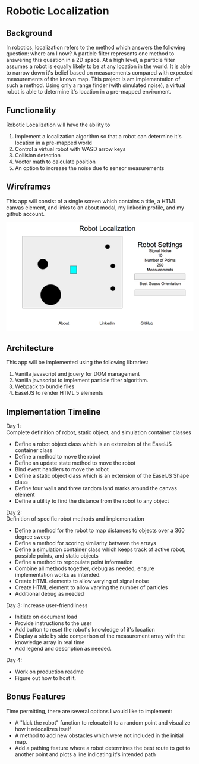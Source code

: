 # Robotic Localization

## Background
In robotics, localization refers to the method which answers the following question: where am I now? A particle filter represents one method to answering this question in a 2D space. At a high level, a particle filter assumes a robot is equally likely to be at any location in the world. It is able to narrow down it's belief based on measurements compared with expected measurements of the known map. This project is am implementation of such a method. Using only a range finder (with simulated noise), a virtual robot is able to determine it's location in a pre-mapped enviroment.

## Functionality
Robotic Localization will have the ability to

1. Implement a localization algorithm so that a robot can determine it's location in a pre-mapped world
1. Control a virtual robot with WASD arrow keys
1. Collision detection
1. Vector math to calculate position
1. An option to increase the noise due to sensor measurements

## Wireframes
This app will consist of a single screen which contains a title, a HTML canvas element, and links to an about modal, my linkedin profile, and my github account.

![img](wireframe.png)


## Architecture
This app will be implemented using the following libraries:

1. Vanilla javascript and jquery for DOM management
1. Vanilla javascript to implement particle filter algorithm.
1. Webpack to bundle files
1. EaselJS to render HTML 5 elements

## Implementation Timeline
Day 1:  
Complete definition of robot, static object, and simulation container classes
* Define a robot object class which is an extension of the EaselJS container class
* Define a method to move the robot
* Define an update state method to move the robot
* Bind event handlers to move the robot
* Define a static object class which is an extension of the EaselJS Shape class
* Define four walls and three random land marks around the canvas element
* Define a utility to find the distance from the robot to any object

Day 2:  
Definition of specific robot methods and implementation
* Define a method for the robot to map distances to objects over a 360 degree sweep
* Define a method for scoring similarity between the arrays
* Define a simulation container class which keeps track of active robot, possible points, and static objects
* Define a method to repopulate point information
* Combine all methods together, debug as needed, ensure implementation works as intended.
* Create HTML elements to allow varying of signal noise
* Create HTML element to allow varying the number of particles
* Additional debug as needed

Day 3:
Increase user-friendliness
* Initiate on document load
* Provide instructions to the user
* Add button to reset the robot's knowledge of it's location
* Display a side by side comparison of the measurement array with the knowledge array in real time
* Add legend and description as needed.

Day 4:
* Work on production readme
* Figure out how to host it.

## Bonus Features
Time permitting, there are several options I would like to implement:
* A "kick the robot" function to relocate it to a random point and visualize how it relocalizes itself
* A method to add new obstacles which were not included in the initial map.
* Add a pathing feature where a robot determines the best route to get to another point and plots a line indicating it's intended path
